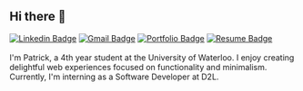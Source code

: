## Hi there 👋
[![Linkedin Badge](https://img.shields.io/badge/-LinkedIn-blue?style=flat-rectangle&logo=Linkedin&logoColor=white&link=https://www.linkedin.com/in/patrick-du3/)](https://www.linkedin.com/in/patrick-du3/)
[![Gmail Badge](https://img.shields.io/badge/-Gmail-c14438?style=flat-rectangle&logo=Gmail&logoColor=white&link=mailto:patrickduu@gmail.com)](mailto:patrickduu@gmail.com)
[![Portfolio Badge](https://img.shields.io/badge/-Portfolio-A29BFE?style=flat-rectangle&link=https:patrickdu.com)](https://patrickdu.com)
[![Resume Badge](https://img.shields.io/badge/-Resume-B2BEC3?style=flat-rectangle&link=https://patrickdu.com/static/media/Resume.8bda50f2.pdf)](https://patrickdu.com/static/media/Resume.8bda50f2.pdf)
<br/>
<br/>
I'm Patrick, a 4th year student at the University of Waterloo. I enjoy creating delightful web experiences focused on functionality and minimalism. Currently, I'm interning as a Software Developer at D2L.
<br/>
